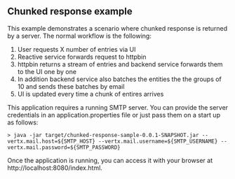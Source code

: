 ## Chunked response example

This example demonstrates a scenario where chunked response is returned by a server. The normal workflow is the following:

1. User requests X number of entries via UI
2. Reactive service forwards request to httpbin
3. httpbin returns a stream of entries and backend service forwards them to the UI one by one
4. In addition backend service also batches the entities the the groups of 10 and sends these batches by email
5. UI is updated every time a chunk of entires arrives

This application requires a running SMTP server. You can provide the server credentials in an application.properties file or just pass them on a start up as follows:

```
> java -jar target/chunked-response-sample-0.0.1-SNAPSHOT.jar --vertx.mail.host=${SMTP_HOST} --vertx.mail.username=${SMTP_USERNAME} --vertx.mail.password=${SMTP_PASSWORD}
```

Once the application is running, you can access it with your browser at http://localhost:8080/index.html.
